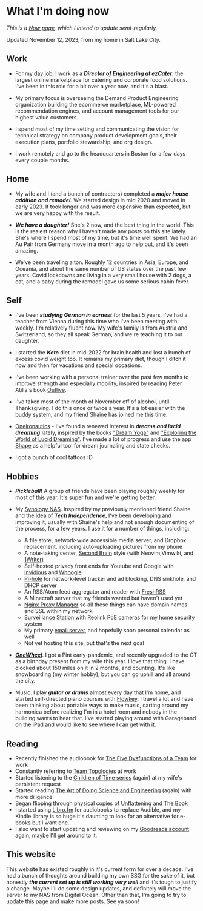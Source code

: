 <main class="post">

# What I'm doing now

_This is a [Now page](https://nownownow.com/about), which I intend to update semi-regularly._

Updated November 12, 2023, from my home in Salt Lake City.


## Work

- For my day job, I work as a **_Director of Engineering at [ezCater](https://ezcater.com)_**, the largest online marketplace for catering and corporate food solutions. I've been in this role for a bit over a year now, and it's a blast.

- My primary focus is overseeing the Demand Product Engineering organization building the ecommerce marketplace, ML-powered recommendation engines, and account management tools for our highest value customers.

- I spend most of my time setting and communicating the vision for technical strategy on company product development goals, their execution plans, portfolio stewardship, and org design.

- I work remotely and go to the headquarters in Boston for a few days every couple months.

## Home

- My wife and I (and a bunch of contractors) completed a **_major house addition and remodel_**. We started design in mid 2020 and moved in early 2023. It took longer and was more expensive than expected, but we are very happy with the result.

- **_We have a daughter!_** She's 2 now, and the best thing in the world. This is the realest reason why I haven't made any posts on this site lately. She's where I spend most of my time, but it's time well spent. We had an Au Pair from Germany move in a month ago to help out, and it's been amazing.

- We've been traveling a ton. Roughly 12 countries in Asia, Europe, and Oceania, and about the same number of US states over the past few years. Covid lockdowns and living in a very small house with 2 dogs, a cat, and a baby during the remodel gave us some serious cabin fever.

## Self

- I've been **_studying German in earnest_** for the last 5 years. I've had a teacher from Vienna during this time who I've been meeting with weekly. I'm relatively fluent now. My wife's family is from Austria and Switzerland, so they all speak German, and we're teaching it to our daughter.

- I started the **_Keto_** diet in mid-2022 for brain health and lost a bunch of excess covid weight too. It remains my primary diet, though I ditch it now and then for vacations and special occasions.

- I've been working with a personal trainer over the past few months to improve strength and especially mobility, inspired by reading Peter Atilla's book [Outlive](https://peterattiamd.com/outlive/).

- I've taken most of the month of November off of alcohol, until Thanksgiving. I do this once or twice a year. It's a lot easier with the buddy system, and my friend [Shaine](https://squidtree.com) has joined me this time.

- [Oneironautics](https://en.wikipedia.org/wiki/Oneironautics) - I've found a renewed interest in **_dreams and lucid dreaming_** lately, inspired by the books ["Dream Yoga"](https://www.goodreads.com/en/book/show/26485097) and ["Exploring the World of Lucid Dreaming"](https://www.goodreads.com/book/show/316781.Exploring_the_World_of_Lucid_Dreaming). I've made a lot of progress and use the app [Shape](https://apps.apple.com/us/app/shape-lucid-dream-coach/id1577026266) as a helpful tool for dream journaling and state checks.

- I got a bunch of cool tattoos :D

## Hobbies

- **_Pickleball!_** A group of friends have been playing roughly weekly for most of this year. It's super fun and we're getting better.

- My [Synology NAS](https://www.synology.com/en-us/products/DS723+). Inspired by my previously mentioned friend Shaine and the idea of **_Tech Independence_**, I've been developing and improving it, usually with Shaine's help and not enough documenting of the process, for a few years. I use it for a number of things, including:
   - A file store, network-wide accessible media server, and Dropbox replacement, including auto-uploading pictures from my phone
   - A note-taking center, [Second Brain](https://www.buildingasecondbrain.com/) style (with Neovim,Vimwiki, and [1Writer](https://1writerapp.com/))
   - Self-hosted privacy front ends for Youtube and Google with [Invidious](https://invidious.io/) and [Whoogle](https://github.com/benbusby/whoogle-search)
   - [Pi-hole](https://pi-hole.net/) for network-level tracker and ad blocking, DNS sinkhole, and DHCP server
   - An RSS/Atom feed aggregator and reader with [FreshRSS](https://freshrss.org/index.html)
   - A Minecraft server that my friends wanted but haven't used yet
   - [Nginx Proxy Manager](https://nginxproxymanager.com/) so all these things can have domain names and SSL within my network
   - [Surveillance Station](https://www.synology.com/en-global/surveillance) with Reolink PoE cameras for my home security system
   - My primary [email server](https://www.synology.com/en-global/dsm/feature/mailplus), and hopefully soon personal calendar as well
   - Not yet hosting this site, but that's the next goal

- **_[OneWheel](https://onewheel.com/)_**. I got a Pint early-pandemic, and recently upgraded to the GT as a birthday present from my wife this year. I love that thing. I have clocked about 150 miles on it in 2 months, and counting. It's like snowboarding (my winter hobby), but you can go uphill and all around the city.

- Music. I play **_guitar or drums_** almost every day that I'm home, and started self-directed piano courses with [Flowkey](https://flowkey). I travel a lot and have been thinking about portable ways to make music, carting around my harmonica before realizing I'm in a hotel room and nobody in the building wants to hear that. I've started playing around with Garageband on the iPad and would like to see where I can get with it.

## Reading

- Recently finished the audiobook for [The Five Dysfunctions of a Team](https://www.goodreads.com/book/show/21343.The_Five_Dysfunctions_of_a_Team) for work
- Constantly referring to [Team Topologies](https://www.goodreads.com/book/show/44135420-team-topologies) at work
- Started listening to the [Children of Time series](https://www.goodreads.com/book/show/25499718-children-of-time) (again) at my wife's persistent request
- Started reading [The Art of Doing Science and Engineering](https://www.goodreads.com/book/show/530415.The_Art_of_Doing_Science_and_Engineering) (again) with more diligence
- Began flipping through physical copies of [Unflattening](https://www.goodreads.com/book/show/23503006-unflattening) and [The Book](https://howtorebuildcivilization.com/products/the-book)
- I started using [Libro.fm](https://howtorebuildcivilization.com/products/the-book) for audiobooks to replace Audible, and my Kindle library is so huge it's daunting to look for an alternative for e-books but I want one.
- I also want to start updating and reviewing on my [Goodreads account](https://www.goodreads.com/user/show/11256894) again, maybe I'll get around to it.

## This website

This website has existed roughly in it's current form for over a decade. I've had a bunch of thoughts around building my own SSG for the sake of it, but honestly **_the current set up is still working very well_** and it's tough to justify a change. Maybe I'll do some design updates, and definitely will move the server to my NAS from Digital Ocean. Other than that, I'm going to try to update this page and make more posts. See ya soon!

</main>

